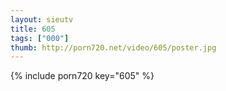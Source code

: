 ```yaml
--- 
layout: sieutv
title: 605
tags: ["000"]
thumb: http://porn720.net/video/605/poster.jpg
---
```

{% include porn720 key="605" %} 
